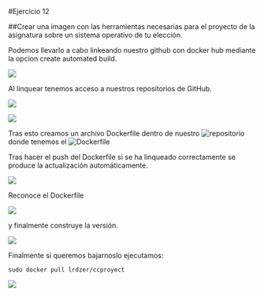 #Ejercicio 12

##Crear una imagen con las herramientas necesarias para el proyecto de la asignatura sobre un sistema operativo de tu elección.


Podemos llevarlo a cabo linkeando nuestro github con docker hub mediante la opcion create automated build.

![](http://googledrive.com/host/0B6Q-phIC3pUpblVzUS1RbEZjb1E/snapshot22.png)

Al linquear tenemos acceso a nuestros repositorios de GitHub.

![](http://googledrive.com/host/0B6Q-phIC3pUpblVzUS1RbEZjb1E/snapshot23.png)


![](http://googledrive.com/host/0B6Q-phIC3pUpblVzUS1RbEZjb1E/snapshot24.png)


Tras esto creamos un archivo Dockerfile dentro de nuestro ![repositorio](https://github.com/lrdzero/CCProyect.git) donde tenemos el ![Dockerfile](https://github.com/lrdzero/CCProyect/blob/master/Dockerfile)


Tras hacer el push del Dockerfile si se ha linqueado correctamente se produce la actualización automáticamente.

![](http://googledrive.com/host/0B6Q-phIC3pUpblVzUS1RbEZjb1E/snapshot25.png)

Reconoce el Dockerfile

![](http://googledrive.com/host/0B6Q-phIC3pUpblVzUS1RbEZjb1E/snapshot26.png)

y finalmente construye la versión.

![](snapshot27.png)


Finalmente si queremos bajarnoslo ejecutamos:

    sudo docker pull lrdzer/ccproyect
    
![](snapshot28.png)
